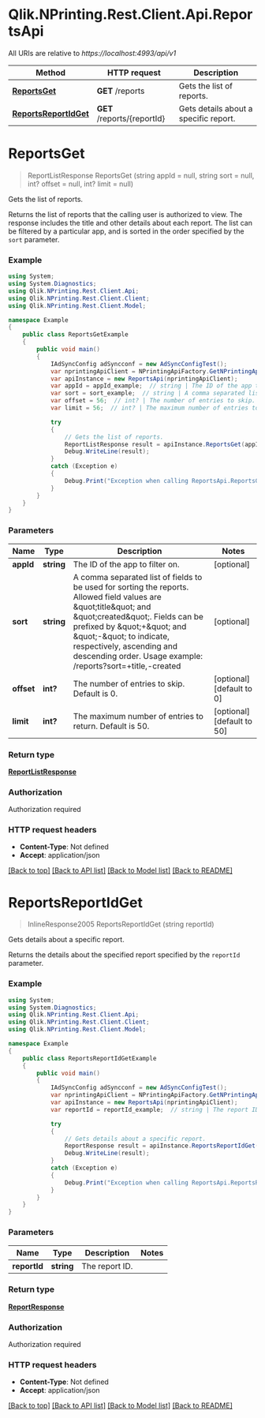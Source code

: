 # Qlik.NPrinting.Rest.Client.Api.ReportsApi

All URIs are relative to *https://localhost:4993/api/v1*

Method | HTTP request | Description
------------- | ------------- | -------------
[**ReportsGet**](ReportsApi.md#reportsget) | **GET** /reports | Gets the list of reports.
[**ReportsReportIdGet**](ReportsApi.md#reportsreportidget) | **GET** /reports/{reportId} | Gets details about a specific report.


<a name="reportsget"></a>
# **ReportsGet**
> ReportListResponse ReportsGet (string appId = null, string sort = null, int? offset = null, int? limit = null)

Gets the list of reports.

Returns the list of reports that the calling user is authorized to view.  The response includes the title and other details about each report. The list can be filtered by a particular app, and is sorted in the order specified by the `sort` parameter. 

### Example
```csharp
using System;
using System.Diagnostics;
using Qlik.NPrinting.Rest.Client.Api;
using Qlik.NPrinting.Rest.Client.Client;
using Qlik.NPrinting.Rest.Client.Model;

namespace Example
{
    public class ReportsGetExample
    {
        public void main()
        {
            IAdSyncConfig adSyncconf = new AdSyncConfigTest();
            var nprintingApiClient = NPrintingApiFactory.GetNPrintingApiClient(adSyncconf);
            var apiInstance = new ReportsApi(nprintingApiClient);
            var appId = appId_example;  // string | The ID of the app to filter on. (optional) 
            var sort = sort_example;  // string | A comma separated list of fields to be used for sorting the reports. Allowed field values are \"title\" and \"created\". Fields can be prefixed by \"+\" and \"-\" to indicate, respectively, ascending and descending order.  Usage example: /reports?sort=+title,-created  (optional) 
            var offset = 56;  // int? | The number of entries to skip. Default is 0. (optional)  (default to 0)
            var limit = 56;  // int? | The maximum number of entries to return. Default is 50. (optional)  (default to 50)

            try
            {
                // Gets the list of reports.
                ReportListResponse result = apiInstance.ReportsGet(appId, sort, offset, limit);
                Debug.WriteLine(result);
            }
            catch (Exception e)
            {
                Debug.Print("Exception when calling ReportsApi.ReportsGet: " + e.Message );
            }
        }
    }
}
```

### Parameters

Name | Type | Description  | Notes
------------- | ------------- | ------------- | -------------
 **appId** | **string**| The ID of the app to filter on. | [optional] 
 **sort** | **string**| A comma separated list of fields to be used for sorting the reports. Allowed field values are \&quot;title\&quot; and \&quot;created\&quot;. Fields can be prefixed by \&quot;+\&quot; and \&quot;-\&quot; to indicate, respectively, ascending and descending order.  Usage example: /reports?sort&#x3D;+title,-created  | [optional] 
 **offset** | **int?**| The number of entries to skip. Default is 0. | [optional] [default to 0]
 **limit** | **int?**| The maximum number of entries to return. Default is 50. | [optional] [default to 50]

### Return type

[**ReportListResponse**](ReportListResponse.md)

### Authorization

Authorization required

### HTTP request headers

 - **Content-Type**: Not defined
 - **Accept**: application/json

[[Back to top]](#) [[Back to API list]](../README.md#documentation-for-api-endpoints) [[Back to Model list]](../README.md#documentation-for-models) [[Back to README]](../README.md)

<a name="reportsreportidget"></a>
# **ReportsReportIdGet**
> InlineResponse2005 ReportsReportIdGet (string reportId)

Gets details about a specific report.

Returns the details about the specified report specified by the `reportId` parameter. 

### Example
```csharp
using System;
using System.Diagnostics;
using Qlik.NPrinting.Rest.Client.Api;
using Qlik.NPrinting.Rest.Client.Client;
using Qlik.NPrinting.Rest.Client.Model;

namespace Example
{
    public class ReportsReportIdGetExample
    {
        public void main()
        {
            IAdSyncConfig adSyncconf = new AdSyncConfigTest();
            var nprintingApiClient = NPrintingApiFactory.GetNPrintingApiClient(adSyncconf);
            var apiInstance = new ReportsApi(nprintingApiClient);
            var reportId = reportId_example;  // string | The report ID.

            try
            {
                // Gets details about a specific report.
                ReportResponse result = apiInstance.ReportsReportIdGet(reportId);
                Debug.WriteLine(result);
            }
            catch (Exception e)
            {
                Debug.Print("Exception when calling ReportsApi.ReportsReportIdGet: " + e.Message );
            }
        }
    }
}
```

### Parameters

Name | Type | Description  | Notes
------------- | ------------- | ------------- | -------------
 **reportId** | **string**| The report ID. | 

### Return type

[**ReportResponse**](ReportResponse.md)

### Authorization

Authorization required

### HTTP request headers

 - **Content-Type**: Not defined
 - **Accept**: application/json

[[Back to top]](#) [[Back to API list]](../README.md#documentation-for-api-endpoints) [[Back to Model list]](../README.md#documentation-for-models) [[Back to README]](../README.md)

